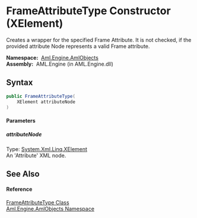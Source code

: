 FrameAttributeType Constructor (XElement)
=========================================
Creates a wrapper for the specified Frame Attribute. It is not checked, if the provided attribute Node represents a valid Frame attribute.

  **Namespace:**  [Aml.Engine.AmlObjects][1]  
  **Assembly:**  AML.Engine (in AML.Engine.dll)

Syntax
------

```csharp
public FrameAttributeType(
	XElement attributeNode
)
```

#### Parameters

##### *attributeNode*
Type: [System.Xml.Linq.XElement][2]  
An 'Attribute' XML node.


See Also
--------

#### Reference
[FrameAttributeType Class][3]  
[Aml.Engine.AmlObjects Namespace][1]  

[1]: ../README.md
[2]: https://docs.microsoft.com/dotnet/api/system.xml.linq.xelement
[3]: README.md
[4]: https://www.automationml.org
[5]: ../../icons/logoShade.png